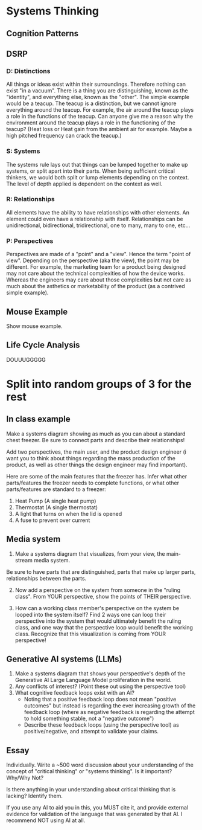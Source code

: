 # Systems Thinking

## Cognition Patterns

## DSRP
### D: Distinctions
All things or ideas exist within their surroundings. Therefore nothing can exist "in a vacuum". There is a thing you are distinguishing, known as the "identity", and everything else, known as the "other".  The simple example would be a teacup. The teacup is a distinction, but we cannot ignore everything around the teacup. For example, the air around the teacup plays a role in the functions of the teacup. Can anyone give me a reason why the environment around the teacup plays a role in the functioning of the teacup? (Heat loss or Heat gain from the ambient air for example. Maybe a high pitched frequency can crack the teacup.)

### S: Systems
The systems rule lays out that things can be lumped together to make up systems, or split apart into their parts. When being sufficient critical thinkers, we would both split or lump elements depending on the context. The level of depth applied is dependent on the context as well.  
### R: Relationships
All elements have the ability to have relationships with other elements. An element could even have a relationship with itself. Relationships can be unidirectional, bidirectional, tridirectional, one to many, many to one, etc...  
### P: Perspectives
Perspectives are made of a "point" and a "view". Hence the term "point of view". Depending on the perspective (aka the view), the point may be different. For example, the marketing team for a product being designed may not care about the technical complexities of how the device works. Whereas the engineers may care about those complexities but not care as much about the asthetics or marketability of the product (as a contrived simple example).

## Mouse Example
Show mouse example.

## Life Cycle Analysis
DOUUUGGGGG

# Split into random groups of 3 for the rest

## In class example
Make a systems diagram showing as much as you can about a standard chest freezer. Be sure to connect parts and describe their relationships!  

Add two perspectives, the main user, and the product design engineer (i want you to think about things regarding the mass production of the product, as well as other things the design engineer may find important). 

Here are some of the main features that the freezer has. Infer what other parts/features the freezer needs to complete functions, or what other parts/features are standard to a freezer:
1. Heat Pump (A single heat pump)
2. Thermostat (A single thermostat)
3. A light that turns on when the lid is opened
4. A fuse to prevent over current

## Media system
1. Make a systems diagram that visualizes, from your view, the main-stream media system.  

Be sure to have parts that are distinguished, parts that make up larger parts, relationships between the parts.  

2. Now add a perspective on the system from someone in the "ruling class". From YOUR perspective, show the points of THEIR perspective.  

3. How can a working class member's perspective on the system be looped into the system itself? Find 2 ways one can loop their perspective into the system that would ultimately benefit the ruling class, and one way that the perspective loop would benefit the working class. Recognize that this visualization is coming from YOUR perspective! 

## Generative AI systems (LLMs)
1. Make a systems diagram that shows your perspective's depth of the Generative AI Large Language Model proliferation in the world.
2. Any conflicts of interest? (Point these out using the perspective tool)
3. What cognitive feedback loops exist with an AI?
    - Noting that a positive feedback loop does not mean "positive outcomes" but instead is regarding the ever increasing growth of the feedback loop (where as negative feedback is regarding the attempt to hold something stable, not a "negative outcome")
    -  Describe these feedback loops (using the perspective tool) as positive/negative, and attempt to validate your claims.

## Essay
Individually. Write a ~500 word discussion about your understanding of the concept of "critical thinking" or "systems thinking". Is it important? Why/Why Not?  

Is there anything in your understanding about critical thinking that is lacking? Identify them.  

If you use any AI to aid you in this, you MUST cite it, and provide external evidence for validation of the language that was generated by that AI. I recommend NOT using AI at all.